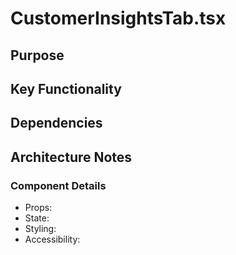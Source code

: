 # CustomerInsightsTab.tsx

## Purpose

## Key Functionality

## Dependencies

## Architecture Notes

### Component Details
- Props: 
- State: 
- Styling: 
- Accessibility: 
